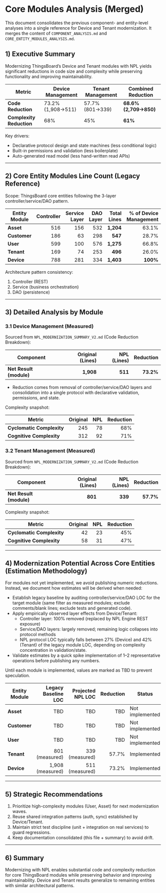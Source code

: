 # Core Modules Analysis (Merged)

This document consolidates the previous component- and entity-level analyses into a single reference for Device and Tenant modernization. It merges the content of `COMPONENT_ANALYSIS.md` and `CORE_ENTITY_MODULES_ANALYSIS.md`.

## 1) Executive Summary

Modernizing ThingsBoard’s Device and Tenant modules with NPL yields significant reductions in code size and complexity while preserving functionality and improving maintainability.

| Metric | Device Management | Tenant Management | Combined Reduction |
| ------ | ----------------- | ----------------- | ------------------ |
| **Code Reduction** | 73.2% (1,908→511) | 57.7% (801→339) | **68.6% (2,709→850)** |
| **Complexity Reduction** | 68% | 45% | **61%** |

Key drivers:
- Declarative protocol design and state machines (less conditional logic)
- Built-in permissions and validation (less boilerplate)
- Auto-generated read model (less hand-written read APIs)

---

## 2) Core Entity Modules Line Count (Legacy Reference)

Scope: ThingsBoard core entities following the 3-layer controller/service/DAO pattern.

| Entity Module | Controller | Service Layer | DAO Layer | **Total Lines** | % of Device Management |
|---------------|-----------:|--------------:|----------:|----------------:|-----------------------:|
| **Asset** | 516 | 156 | 532 | **1,204** | 63.1% |
| **Customer** | 186 | 63 | 298 | **547** | 28.7% |
| **User** | 599 | 100 | 576 | **1,275** | 66.8% |
| **Tenant** | 169 | 74 | 253 | **496** | 26.0% |
| **Device** | 788 | 281 | 334 | **1,403** | **100%** |

Architecture pattern consistency:
1. Controller (REST)
2. Service (business orchestration)
3. DAO (persistence)

---

## 3) Detailed Analysis by Module

### 3.1 Device Management (Measured)

Sourced from `NPL_MODERNIZATION_SUMMARY_V2.md` (Code Reduction Breakdown):

| Component | Original (Lines) | NPL (Lines) | Reduction |
| --------- | ----------------:| -----------:| ---------:|
| **Net Result (module)** | **1,908** | **511** | **73.2%** |

- Reduction comes from removal of controller/service/DAO layers and consolidation into a single protocol with declarative validation, permissions, and state.

Complexity snapshot:

| Metric | Original | NPL | Reduction |
| ------ | --------:| ---:| ---------:|
| **Cyclomatic Complexity** | 245 | 78 | 68% |
| **Cognitive Complexity** | 312 | 92 | 71% |

### 3.2 Tenant Management (Measured)

Sourced from `NPL_MODERNIZATION_SUMMARY_V2.md` (Code Reduction Breakdown):

| Component | Original (Lines) | NPL (Lines) | Reduction |
| --------- | ----------------:| -----------:| ---------:|
| **Net Result (module)** | **801** | **339** | **57.7%** |

Complexity snapshot:

| Metric | Original | NPL | Reduction |
| ------ | --------:| ---:| ---------:|
| **Cyclomatic Complexity** | 42 | 23 | 45% |
| **Cognitive Complexity** | 58 | 31 | 47% |

---

## 4) Modernization Potential Across Core Entities (Estimation Methodology)

For modules not yet implemented, we avoid publishing numeric reductions. Instead, we document how estimates will be derived when needed:

- Establish legacy baseline by auditing controller/service/DAO LOC for the target module (same filter as measured modules; exclude comments/blank lines; exclude tests and generated code).
- Apply empirically observed layer effects from Device/Tenant:
  - Controller layer: 100% removed (replaced by NPL Engine REST exposure)
  - Service/DAO layers: largely removed; remaining logic collapses into protocol methods
  - NPL protocol LOC typically falls between 27% (Device) and 42% (Tenant) of the legacy module LOC, depending on complexity concentration in validation/state.
- Validate estimates by a quick spike implementation of 1–2 representative operations before publishing any numbers.

Until each module is implemented, values are marked as TBD to prevent speculation.

| Entity Module | Legacy Baseline LOC | Projected NPL LOC | Reduction | Status |
|---------------|--------------------:|------------------:|----------:|--------|
| **Asset** | TBD | TBD | TBD | Not implemented |
| **Customer** | TBD | TBD | TBD | Not implemented |
| **User** | TBD | TBD | TBD | Not implemented |
| **Tenant** | 801 (measured) | 339 (measured) | 57.7% | Implemented |
| **Device** | 1,908 (measured) | 511 (measured) | 73.2% | Implemented |

---

## 5) Strategic Recommendations

1. Prioritize high-complexity modules (User, Asset) for next modernization waves.
2. Reuse shared integration patterns (auth, sync) established by Device/Tenant.
3. Maintain strict test discipline (unit + integration on real services) to guard regressions.
4. Keep documentation consolidated (this file + summary) to avoid drift.

---

## 6) Summary

Modernizing with NPL enables substantial code and complexity reduction for core ThingsBoard modules while preserving behavior and improving maintainability. Device and Tenant results generalize to remaining entities with similar architectural patterns.


